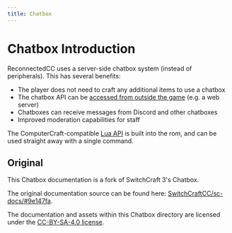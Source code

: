 ```yaml
---
title: Chatbox
---
```


# Chatbox Introduction

ReconnectedCC uses a server-side chatbox system (instead of peripherals). This has several benefits:

* The player does not need to craft any additional items to use a chatbox
* The chatbox API can be [accessed from outside the game](websocket.md) (e.g. a web server)
* Chatboxes can receive messages from Discord and other chatboxes
* Improved moderation capabilities for staff

The ComputerCraft-compatible [Lua API](computercraft.md) is built into the rom, and can be used straight away with a 
single command.

## Original

This Chatbox documentation is a fork of SwitchCraft 3's Chatbox.

The original documentation source can be found here: [SwitchCraftCC/sc-docs/#9e147fa](https://github.com/SwitchCraftCC/sc-docs/tree/9e147fa47d942bebdbc227ad95a32fcedfb2b9e4/src/chatbox).

The documentation and assets within this Chatbox directory are licensed under the [CC-BY-SA-4.0 license](LICENSE.txt).